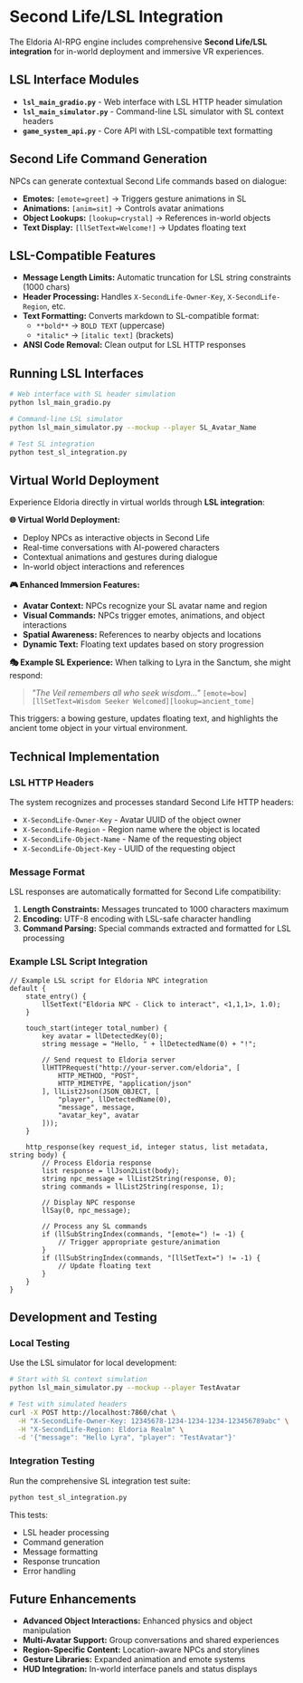 # Second Life/LSL Integration

The Eldoria AI-RPG engine includes comprehensive **Second Life/LSL integration** for in-world deployment and immersive VR experiences.

## LSL Interface Modules

*   **`lsl_main_gradio.py`** - Web interface with LSL HTTP header simulation
*   **`lsl_main_simulator.py`** - Command-line LSL simulator with SL context headers
*   **`game_system_api.py`** - Core API with LSL-compatible text formatting

## Second Life Command Generation

NPCs can generate contextual Second Life commands based on dialogue:

*   **Emotes:** `[emote=greet]` → Triggers gesture animations in SL
*   **Animations:** `[anim=sit]` → Controls avatar animations
*   **Object Lookups:** `[lookup=crystal]` → References in-world objects
*   **Text Display:** `[llSetText=Welcome!]` → Updates floating text

## LSL-Compatible Features

*   **Message Length Limits:** Automatic truncation for LSL string constraints (1000 chars)
*   **Header Processing:** Handles `X-SecondLife-Owner-Key`, `X-SecondLife-Region`, etc.
*   **Text Formatting:** Converts markdown to SL-compatible format:
    *   `**bold**` → `BOLD TEXT` (uppercase)
    *   `*italic*` → `[italic text]` (brackets)
*   **ANSI Code Removal:** Clean output for LSL HTTP responses

## Running LSL Interfaces

```bash
# Web interface with SL header simulation
python lsl_main_gradio.py

# Command-line LSL simulator
python lsl_main_simulator.py --mockup --player SL_Avatar_Name

# Test SL integration
python test_sl_integration.py
```

## Virtual World Deployment

Experience Eldoria directly in virtual worlds through **LSL integration**:

**🌐 Virtual World Deployment:**
* Deploy NPCs as interactive objects in Second Life
* Real-time conversations with AI-powered characters
* Contextual animations and gestures during dialogue
* In-world object interactions and references

**🎮 Enhanced Immersion Features:**
* **Avatar Context:** NPCs recognize your SL avatar name and region
* **Visual Commands:** NPCs trigger emotes, animations, and object interactions
* **Spatial Awareness:** References to nearby objects and locations
* **Dynamic Text:** Floating text updates based on story progression

**🎭 Example SL Experience:**
When talking to Lyra in the Sanctum, she might respond:
> *"The Veil remembers all who seek wisdom..."* 
> `[emote=bow][llSetText=Wisdom Seeker Welcomed][lookup=ancient_tome]`

This triggers: a bowing gesture, updates floating text, and highlights the ancient tome object in your virtual environment.

## Technical Implementation

### LSL HTTP Headers

The system recognizes and processes standard Second Life HTTP headers:

* `X-SecondLife-Owner-Key` - Avatar UUID of the object owner
* `X-SecondLife-Region` - Region name where the object is located
* `X-SecondLife-Object-Name` - Name of the requesting object
* `X-SecondLife-Object-Key` - UUID of the requesting object

### Message Format

LSL responses are automatically formatted for Second Life compatibility:

1. **Length Constraints:** Messages truncated to 1000 characters maximum
2. **Encoding:** UTF-8 encoding with LSL-safe character handling
3. **Command Parsing:** Special commands extracted and formatted for LSL processing

### Example LSL Script Integration

```lsl
// Example LSL script for Eldoria NPC integration
default {
    state_entry() {
        llSetText("Eldoria NPC - Click to interact", <1,1,1>, 1.0);
    }
    
    touch_start(integer total_number) {
        key avatar = llDetectedKey(0);
        string message = "Hello, " + llDetectedName(0) + "!";
        
        // Send request to Eldoria server
        llHTTPRequest("http://your-server.com/eldoria", [
            HTTP_METHOD, "POST",
            HTTP_MIMETYPE, "application/json"
        ], llList2Json(JSON_OBJECT, [
            "player", llDetectedName(0),
            "message", message,
            "avatar_key", avatar
        ]));
    }
    
    http_response(key request_id, integer status, list metadata, string body) {
        // Process Eldoria response
        list response = llJson2List(body);
        string npc_message = llList2String(response, 0);
        string commands = llList2String(response, 1);
        
        // Display NPC response
        llSay(0, npc_message);
        
        // Process any SL commands
        if (llSubStringIndex(commands, "[emote=") != -1) {
            // Trigger appropriate gesture/animation
        }
        if (llSubStringIndex(commands, "[llSetText=") != -1) {
            // Update floating text
        }
    }
}
```

## Development and Testing

### Local Testing

Use the LSL simulator for local development:

```bash
# Start with SL context simulation
python lsl_main_simulator.py --mockup --player TestAvatar

# Test with simulated headers
curl -X POST http://localhost:7860/chat \
  -H "X-SecondLife-Owner-Key: 12345678-1234-1234-1234-123456789abc" \
  -H "X-SecondLife-Region: Eldoria Realm" \
  -d '{"message": "Hello Lyra", "player": "TestAvatar"}'
```

### Integration Testing

Run the comprehensive SL integration test suite:

```bash
python test_sl_integration.py
```

This tests:
- LSL header processing
- Command generation
- Message formatting
- Response truncation
- Error handling

## Future Enhancements

* **Advanced Object Interactions:** Enhanced physics and object manipulation
* **Multi-Avatar Support:** Group conversations and shared experiences
* **Region-Specific Content:** Location-aware NPCs and storylines
* **Gesture Libraries:** Expanded animation and emote systems
* **HUD Integration:** In-world interface panels and status displays